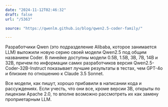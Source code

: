 ```yaml
---
date: "2024-11-12T02:46:32"
draft: false
url: "/5363"

source: "https://qwenlm.github.io/blog/qwen2.5-coder-family/"

---
```


Разработчики Qwen (это подразделение Alibaba, которое занимается LLM) выложили новую серию своей модели Qwen2.5 под общим названием Coder. В линейке доступны модели 0.5B, 1.5B, 3B, 7B, 14B и 32B, причем по информации самих разработчиков версия Qwen2.5-Coder-32B-Instruct показывает лучшие результаты в тестах, чем GPT-4o и близкие по отношению к Claude 3.5 Sonnet. 

Все модели, как пишут, хорошо прибавили в написании кода и рассуждениях. Если учесть, что они все, кроме версии 3B, открыты по лицензии Apache 2.0, то вполне возможно рассмотреть их как замену проприетарным LLM. 